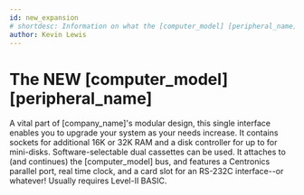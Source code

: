 ```yaml
---
id: new_expansion
# shortdesc: Information on what the [computer_model] [peripheral_name] can do for you! Includes basic specification information.
author: Kevin Lewis
---
```


# The NEW [computer_model] [peripheral_name]

A vital part of [company_name]'s modular design, this single interface enables you to upgrade your system as your needs increase. It contains sockets for additional 16K or 32K RAM and a disk controller for up to for mini-disks. Software-selectable dual cassettes can be used. It attaches to (and continues) the [computer_model] bus, and features a Centronics parallel port, real time clock, and a card slot for an RS-232C interface--or whatever! Usually requires Level-II BASIC.
